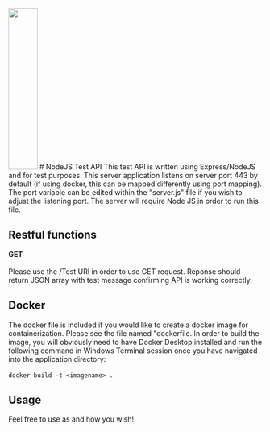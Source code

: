 <img src="https://upload.wikimedia.org/wikipedia/commons/thumb/d/d9/Node.js_logo.svg/1200px-Node.js_logo.svg.png" style="width: 6vw; height: 8vh;"/>
# NodeJS Test API
This test API is written using Express/NodeJS and for test purposes. This server application listens on server port 443 by default (if using docker, this can be mapped differently using port mapping). The port variable can be edited within the "server.js" file if you wish to adjust the listening port. The server will require Node JS in order to run this file.

## Restful functions
<b>GET</b><br><br>
Please use the /Test URI in order to use GET request. Reponse should return JSON array with test message confirming API is working correctly.

## Docker
The docker file is included if you would like to create a docker image for containerization. Please see the file named "dockerfile. In order to build the image, you will
obviously need to have Docker Desktop installed and run the following command in Windows Terminal session once you have navigated into the application directory: <br><br>
`docker build -t <imagename> .`

## Usage
Feel free to use as and how you wish!
